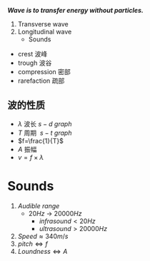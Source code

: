 ***Wave is to transfer energy without particles.***

1. Transverse wave
2. Longitudinal wave
	- Sounds

- crest 波峰
- trough 波谷
- compression 密部
- rarefaction 疏部

## 波的性质

- $\lambda$ 波长$\ s-d\ graph$
- $T$ 周期 $\ s-t\ graph$
- $f=\frac{1}{T}$  
- $A$ 振幅
- $v=f\times\lambda$

# Sounds

1. $Audible\ range$
	- $20Hz\ \to\ 20000Hz$
		- $infrasound<20Hz$
		- $ultrasound>20000Hz$
2. $Speed\approx 340m/s$
3. $pitch\Leftrightarrow f$
4. $Loundness\Leftrightarrow A$
